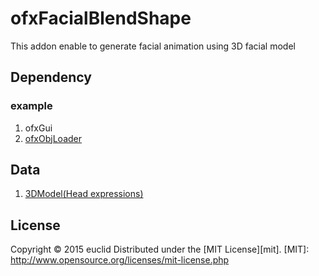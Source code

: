 ofxFacialBlendShape
======================
This addon enable to generate facial animation using 3D facial model
 
Dependency
--------
### example
1. ofxGui
2. [ofxObjLoader](https://github.com/satoruhiga/ofxObjLoader "ofxObjLoader")
 
Data
--------
1. [3DModel(Head expressions)](http://people.csail.mit.edu/sumner/research/deftransfer/data.html "Mesh Data from 
Deformation Transfer for Triangle Meshes")
 
License
----------
Copyright &copy; 2015 euclid
Distributed under the [MIT License][mit].
[MIT]: http://www.opensource.org/licenses/mit-license.php
